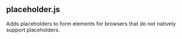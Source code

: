 placeholder.js
--------------

Adds placeholders to form elements for browsers that do not natively support placeholders.
